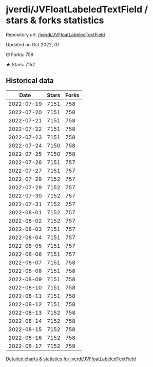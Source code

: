 # jverdi/JVFloatLabeledTextField / stars & forks statistics

Repository url: [/jverdi/JVFloatLabeledTextField](https://github.com/jverdi/JVFloatLabeledTextField)

Updated on Oct 2022, 07

☋ Forks: 759

★ Stars: 7152

## Historical data
| Date | Stars | Forks |
|------|-------|-------|
| 2022-07-19 | 7151 | 758 | 
| 2022-07-20 | 7151 | 758 | 
| 2022-07-21 | 7151 | 758 | 
| 2022-07-22 | 7151 | 758 | 
| 2022-07-23 | 7151 | 758 | 
| 2022-07-24 | 7150 | 758 | 
| 2022-07-25 | 7150 | 758 | 
| 2022-07-26 | 7151 | 757 | 
| 2022-07-27 | 7151 | 757 | 
| 2022-07-28 | 7152 | 757 | 
| 2022-07-29 | 7152 | 757 | 
| 2022-07-30 | 7152 | 757 | 
| 2022-07-31 | 7152 | 757 | 
| 2022-08-01 | 7152 | 757 | 
| 2022-08-02 | 7152 | 757 | 
| 2022-08-03 | 7151 | 757 | 
| 2022-08-04 | 7151 | 757 | 
| 2022-08-05 | 7151 | 757 | 
| 2022-08-06 | 7151 | 757 | 
| 2022-08-07 | 7151 | 758 | 
| 2022-08-08 | 7151 | 758 | 
| 2022-08-09 | 7151 | 758 | 
| 2022-08-10 | 7151 | 758 | 
| 2022-08-11 | 7151 | 758 | 
| 2022-08-12 | 7151 | 758 | 
| 2022-08-13 | 7152 | 758 | 
| 2022-08-14 | 7152 | 758 | 
| 2022-08-15 | 7152 | 758 | 
| 2022-08-16 | 7152 | 758 | 
| 2022-08-17 | 7152 | 759 | 


[Detailed charts & statistics for jverdi/JVFloatLabeledTextField](https://reviewgithub.com/rep/jverdi/JVFloatLabeledTextField)
